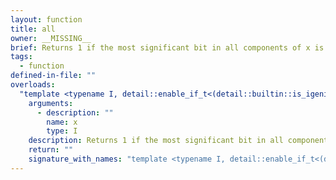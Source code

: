 ```yaml
---
layout: function
title: all
owner: __MISSING__
brief: Returns 1 if the most significant bit in all components of x is set; otherwise returns 0.
tags:
  - function
defined-in-file: ""
overloads:
  "template <typename I, detail::enable_if_t<(detail::builtin::is_igeninteger<I>::value), int> >\nint all(I)":
    arguments:
      - description: ""
        name: x
        type: I
    description: Returns 1 if the most significant bit in all components of x is set; otherwise returns 0.
    return: ""
    signature_with_names: "template <typename I, detail::enable_if_t<(detail::builtin::is_igeninteger<I>::value), int> >\nint all(I x)"
---
```

